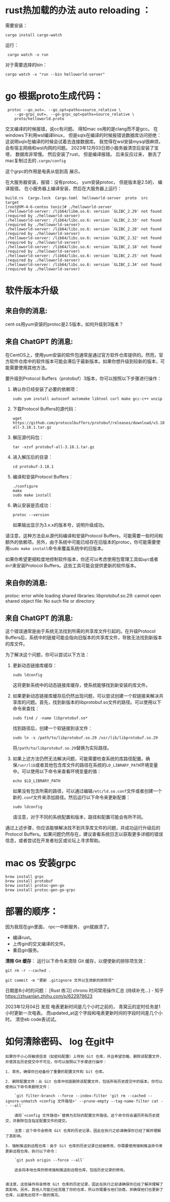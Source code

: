 

# rust热加载的办法  auto reloading  ： 
需要安装：
```shell
cargo install cargo-watch
```
运行： 
```
 cargo watch -x run
```
对于需要选择的bin： 
```
cargo watch -x "run --bin helloworld-server"
```
# go 根据proto生成代码： 

```
 protoc --go_out=. --go_opt=paths=source_relative \  
    --go-grpc_out=. --go-grpc_opt=paths=source_relative \
    proto/helloworld.proto

```


交叉编译的时候报错，说cc有问题。 
得知mac os用的是clang而不是gcc。
在windows下利用wsl编译linux， 但是sqlx在编译的时候报错说数据库访问拒绝：
这说明sqlx在编译的时候会试着去连接数据库。
我觉得在wsl安装mysql很麻烦，会有宿主网络和wsl内网的问题。
2023年12月03日把小服务器清空后安装了宝塔， 数据库非常慢。
然后安装了rust， 但是编译报错。
后来反应过来， 删去了mac复制过去的`.cargo/config`


这个grpc的作用是电表从低到高 展示。




在大服务器安装，报错：没有protoc。
yum安装protoc， 但是版本是2.5的， 编译报错。
在小服务器上编译安装，然后在大服务器上运行：

```
build.rs  Cargo.lock  Cargo.toml  helloworld-server  proto  src  target
[root@VM-4-6-centos tonic]# ./helloworld-server 
./helloworld-server: /lib64/libm.so.6: version `GLIBC_2.29' not found (required by ./helloworld-server)
./helloworld-server: /lib64/libc.so.6: version `GLIBC_2.33' not found (required by ./helloworld-server)
./helloworld-server: /lib64/libc.so.6: version `GLIBC_2.28' not found (required by ./helloworld-server)
./helloworld-server: /lib64/libc.so.6: version `GLIBC_2.32' not found (required by ./helloworld-server)
./helloworld-server: /lib64/libc.so.6: version `GLIBC_2.18' not found (required by ./helloworld-server)
./helloworld-server: /lib64/libc.so.6: version `GLIBC_2.25' not found (required by ./helloworld-server)
./helloworld-server: /lib64/libc.so.6: version `GLIBC_2.34' not found (required by ./helloworld-server)
```

# 软件版本升级

## 来自你的消息:
cent os用yum安装的protoc是2.5版本，如何升级到3版本？

## 来自 ChatGPT 的消息:
在CentOS上，使用yum安装的软件包通常是通过官方软件仓库提供的。然而，官方软件仓库中的软件版本可能会滞后于最新版本。如果你想升级到较新的版本，可能需要使用其他方法。

要升级到Protocol Buffers（protobuf）3版本，你可以按照以下步骤进行操作：

1. 确认你已经安装了必要的依赖项：
   ```
   sudo yum install autoconf automake libtool curl make gcc-c++ unzip
   ```

2. 下载Protocol Buffers的源代码：
   ```
   wget https://github.com/protocolbuffers/protobuf/releases/download/v3.18.1/protobuf-all-3.18.1.tar.gz
   ```

3. 解压源代码包：
   ```
   tar -xzvf protobuf-all-3.18.1.tar.gz
   ```

4. 进入解压后的目录：
   ```
   cd protobuf-3.18.1
   ```

5. 编译和安装Protocol Buffers：
   ```
   ./configure
   make
   sudo make install
   ```

6. 确认安装是否成功：
   ```
   protoc --version
   ```

   如果输出显示为3.x.x的版本号，说明升级成功。

请注意，这种方法会从源代码编译和安装Protocol Buffers，可能需要一些时间和额外的依赖项。另外，由于系统中可能已经存在旧版本的protoc，你可能需要使用`sudo make install`命令来覆盖系统中的旧版本。

如果你希望更细粒度地控制软件版本，你还可以考虑使用包管理工具如`apt`或者`dnf`来安装Protocol Buffers。这些工具可能会提供更新的软件版本。

## 来自你的消息:
protoc: error while loading shared libraries: libprotobuf.so.29: cannot open shared object file: No such file or directory

## 来自 ChatGPT 的消息:
这个错误通常是由于系统无法找到所需的共享库文件引起的。在升级Protocol Buffers后，系统中的链接可能会指向旧版本的共享库文件，导致无法找到新版本的库文件。

为了解决这个问题，你可以尝试以下方法：

1. 更新动态链接库缓存：
   ```
   sudo ldconfig
   ```

   这将更新系统中的动态链接库缓存，使系统能够找到新安装的库文件。

2. 如果更新动态链接库缓存后仍然出现问题，可以尝试创建一个软链接来解决共享库的问题。首先，找到新版本的libprotobuf.so文件的路径。可以使用以下命令来查找：
   ```
   sudo find / -name libprotobuf.so*
   ```

   找到路径后，创建一个软链接到该文件：
   ```
   sudo ln -s /path/to/libprotobuf.so.29 /usr/lib/libprotobuf.so.29
   ```

   将`/path/to/libprotobuf.so.29`替换为实际路径。

3. 如果上述方法仍然无法解决问题，可能需要检查系统的库路径配置。确保`/usr/lib`或者其他包含库文件的路径在系统的`LD_LIBRARY_PATH`环境变量中。可以使用以下命令来查看环境变量的值：
   ```
   echo $LD_LIBRARY_PATH
   ```

   如果没有包含所需的路径，可以通过编辑`/etc/ld.so.conf`文件或者创建一个新的`.conf`文件来添加路径。然后运行以下命令来更新配置：
   ```
   sudo ldconfig
   ```

   请注意，对于不同的系统配置和版本，路径和配置可能会有所不同。

通过上述步骤，你应该能够解决找不到共享库文件的问题，并成功运行升级后的Protocol Buffers。如果问题仍然存在，建议查看系统日志以获取更多详细的错误信息，或者尝试在开发者社区或论坛上寻求帮助。



# mac os 安装grpc
```
brew install grpc 
brew install protobuf 
brew install protoc-gen-go
brew install protoc-gen-go-grpc
```

# 部署的顺序：
因为我现在gin里面， rpc一中断服务， gin就崩溃了。
- 编译rust。
- 上传gin的交叉编译的文件。
- 重启gin服务。

**清除 Git 缓存**：
运行以下命令来清除 Git 缓存，以便使新的排除项生效：
```
git rm -r --cached .

```
```
git commit -m "更新 .gitignore 文件以生效新的排除项"
```



日期差8小时的问题：
[Rust 练习] chrono 时间常用操作汇总 (持续补充...) - 知乎 
https://zhuanlan.zhihu.com/p/622979623 

2023年12月04日 
发现 电表更新时间是几个小时之前的， 青窝云的定时任务是1小时更新一次电表。    而updated_at这个字段和电表更新时间的字段时间差几个小时。
清空eb code表试试。



# 如何清除密码、 log 在git中 
```
如果你不小心将敏感信息（如密码配置）上传到 Git 仓库，并且希望忽略、删除该配置文件，并使其在历史提交中不可见，你可以按照以下步骤进行操作：

1. 首先，确保你已经备份了重要的配置文件和 Git 仓库。
    
2. 删除配置文件：从 Git 仓库中彻底删除该配置文件，包括所有历史提交中的版本。你可以使用以下命令来删除文件：
    
    `git filter-branch --force --index-filter 'git rm --cached --ignore-unmatch <config 文件路径>' --prune-empty --tag-name-filter cat -- --all`
    
    请将`<config 文件路径>`替换为实际的配置文件路径。这个命令将会遍历所有历史提交，并删除包含指定配置文件的提交。
    
    注意：这个命令会修改 Git 仓库的历史记录，因此在执行之前请确保你已经了解并理解了其影响。
    
3. 强制推送到远程仓库：由于 Git 仓库的历史记录已经被修改，你需要使用强制推送命令来更新远程仓库。执行以下命令：
    
    `git push origin --force --all`
    
    这会将本地仓库的修改强制推送到远程仓库，包括历史记录的修改。
    

请注意，这些操作将会修改 Git 仓库的历史记录，因此在执行之前请确保你已经了解并理解了其影响。另外，其他人可能已经克隆了你的仓库，所以你需要与他们协商，并确保他们也更新了仓库，以避免出现不一致的情况。
```